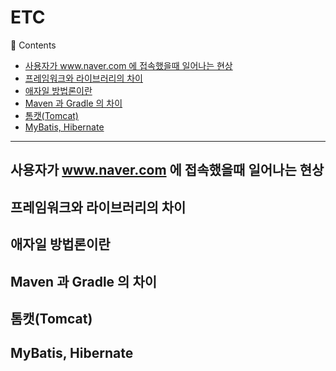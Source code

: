 # ETC
🔖 Contents

- [사용자가 www.naver.com 에 접속했을때 일어나는 현상](#사용자가-www.naver.com-에-접속했을때-일어나는-현상)
- [프레임워크와 라이브러리의 차이](#프레임워크와-라이브러리의-차이)
- [애자일 방법론이란](#애자일-방법론이란)
- [Maven 과 Gradle 의 차이](#Maven-과-Gradle-의-차이)
- [톰캣(Tomcat)](#톰캣(Tomcat))
- [MyBatis, Hibernate](#yBatis,-Hibernate)

<hr>

## 사용자가 www.naver.com 에 접속했을때 일어나는 현상
## 프레임워크와 라이브러리의 차이
## 애자일 방법론이란
## Maven 과 Gradle 의 차이
## 톰캣(Tomcat)
## MyBatis, Hibernate
